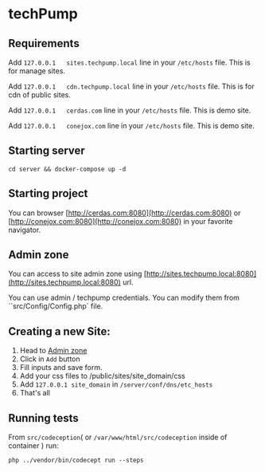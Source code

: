 # techPump

## Requirements

Add `127.0.0.1   sites.techpump.local` line in your `/etc/hosts` file. This is for manage sites.

Add `127.0.0.1   cdn.techpump.local` line in your `/etc/hosts` file. This is for cdn of public sites.

Add `127.0.0.1   cerdas.com` line in your `/etc/hosts` file. This is demo site.

Add `127.0.0.1   conejox.com` line in your `/etc/hosts` file. This is demo site.

## Starting server

```shell
cd server && docker-compose up -d
```

## Starting project

You can browser [http://cerdas.com:8080](http://cerdas.com:8080) or [http://conejox.com:8080](http://conejox.com:8080)
in your favorite navigator.

## Admin zone

You can access to site admin zone using [http://sites.techpump.local:8080](http://sites.techpump.local:8080) url.

You can use admin / techpump credentials. You can modify them from ``src/Config/Config.php` file.

## Creating a new Site:

1. Head to [Admin zone](http://sites.techpump.local:8080) 
1. Click in `Add` button
1. Fill inputs and save form.
1. Add your css files to /public/sites/site_domain/css
1. Add `127.0.0.1 site_domain` in `/server/conf/dns/etc_hosts`
1. That's all

## Running tests

From `src/codeception`( or `/var/www/html/src/codeception` inside of container ) run:

```shell
php ../vendor/bin/codecept run --steps
```
